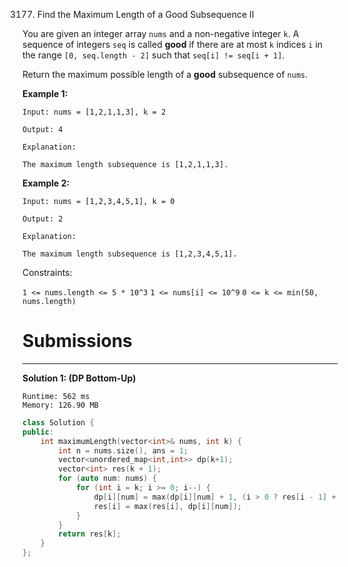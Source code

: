 3177. Find the Maximum Length of a Good Subsequence II

You are given an integer array `nums` and a non-negative integer `k`. A sequence of integers `seq` is called **good** if there are at most `k` indices `i` in the range `[0, seq.length - 2]` such that `seq[i] != seq[i + 1]`.

Return the maximum possible length of a **good** subsequence of `nums`.

 

**Example 1:**
```
Input: nums = [1,2,1,1,3], k = 2

Output: 4

Explanation:

The maximum length subsequence is [1,2,1,1,3].
```

**Example 2:**
```
Input: nums = [1,2,3,4,5,1], k = 0

Output: 2

Explanation:

The maximum length subsequence is [1,2,3,4,5,1].
```
 

Constraints:

`1 <= nums.length <= 5 * 10^3`
`1 <= nums[i] <= 10^9`
`0 <= k <= min(50, nums.length)`

# Submissions
---
**Solution 1: (DP Bottom-Up)**
```
Runtime: 562 ms
Memory: 126.90 MB
```
```c++
class Solution {
public:
    int maximumLength(vector<int>& nums, int k) {
        int n = nums.size(), ans = 1;
        vector<unordered_map<int,int>> dp(k+1);
        vector<int> res(k + 1);
        for (auto num: nums) {
            for (int i = k; i >= 0; i--) {
                dp[i][num] = max(dp[i][num] + 1, (i > 0 ? res[i - 1] + 1 : 0));
                res[i] = max(res[i], dp[i][num]);
            }
        }
        return res[k];
    }
};
```
